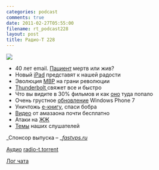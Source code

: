```yaml
---
categories: podcast
comments: true
date: 2011-02-27T05:55:00
filename: rt_podcast228
layout: post
title: Радио-Т 228
---
```


![](https://radio-t.com/images/radio-t/rt228.png)


- 40 лет email. [Пациент](http://www.dzone.com/links/rss/happy_40th_birthday_email_now_die.html) мертв или жив?
- Новый [iPad](http://www.mobile-review.com/fullnews/main/2011/February/24.shtml) представят к нашей радости
- Эволюция [MBP](http://mashable.com/2011/02/24/macbook-pros-thunderbolt/) на грани революции
- [Thunderbolt ](http://mashable.com/2011/02/24/thunderbolt-explained/)свяжет все и быстро
- Что вы видите в 30% фильмов и как [оно](http://www.crunchgear.com/2011/02/22/someone-at-apple-a-product-placement-genius-appearance-in-30-of-top-movies-in-2010/) туда попало
- Очень грустное [обновление](http://arstechnica.com/microsoft/news/2011/02/everything-that-can-go-wrong-with-windows-phone-7-update-does.ars) Windows Phone 7
- Уничтожь [е-книгу](http://www.readwriteweb.com/archives/this_library_e-book_will_self-destruct_after_26_ch.php), спаси бобра
- [Видео](http://www.switched.com/2011/02/22/amazon-prime-now-offers-unlimited-streaming-video/) от амазаона почти бесплатно
- Атаки на [ЖЖ](http://www.gzt.ru/topnews/hitech/-sup-podtverdil-ddos-ataku-na-zhzh-/349586.html)
- [Темы](http://radio-t.com/temi_dlja_vipuskov/temy-dlya-228/) наших слушателей

_Спонсор выпуска – _[_fastvps.ru_](http://fastvps.ru/)

[Аудио](http://archive.rucast.net/radio-t/media/rt_podcast228.mp3)
[radio-t.torrent](http://www.radio-t.com/torrents/rt_podcast228.mp3.torrent)

[Лог чата](http://chat.radio-t.com/logs/radio-t-228.html)


<audio src="http://archive.rucast.net/radio-t/media/rt_podcast228.mp3" preload="none"></audio>
